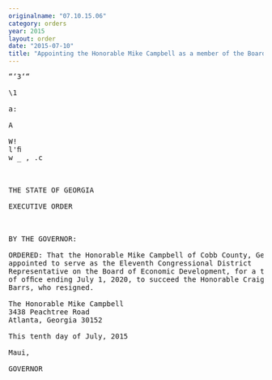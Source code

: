 ```yaml
---
originalname: "07.10.15.06"
category: orders
year: 2015
layout: order
date: "2015-07-10"
title: "Appointing the Honorable Mike Campbell as a member of the Board of Economic Development"
---
```

<pre>
“‘3‘“

\1

a:

A

W!
l'ﬁ
w _ , .c

       

THE STATE OF GEORGIA

EXECUTIVE ORDER

 

BY THE GOVERNOR:

ORDERED: That the Honorable Mike Campbell of Cobb County, Georgia, is
appointed to serve as the Eleventh Congressional District
Representative on the Board of Economic Development, for a term
of ofﬁce ending July 1, 2020, to succeed the Honorable Craig
Barrs, who resigned.

The Honorable Mike Campbell
3438 Peachtree Road
Atlanta, Georgia 30152

This tenth day of July, 2015

Maui,

GOVERNOR

 

 

 

</pre>
